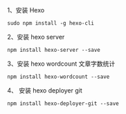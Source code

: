 1、安装 Hexo

```shell
sudo npm install -g hexo-cli
```

2、安装 hexo server

```
npm install hexo-server --save
```


3、安装 hexo wordcount 文章字数统计

```shell
npm install hexo-wordcount --save
```

4、 安装 hexo deployer git

```shell
npm install hexo-deployer-git --save
```

